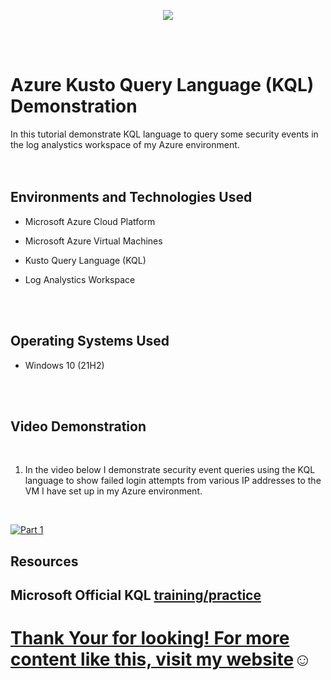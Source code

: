 <p align="center">
<img src="https://imgur.com/aQpNKPX.png alt="Traffic Examination"/>  
</p>
<br />
<br />

<h1>Azure Kusto Query Language (KQL) Demonstration</h1>
In this tutorial demonstrate KQL language to query some security events in the log analystics workspace of my Azure environment.<br />
<br />
<br />


<h2>Environments and Technologies Used</h2>

- Microsoft Azure Cloud Platform

- Microsoft Azure Virtual Machines

- Kusto Query Language (KQL)

- Log Analystics Workspace
<br />
<br />


<h2>Operating Systems Used </h2>

- Windows 10 (21H2)
<br />
<br />


<h2>Video Demonstration</h2>
<br />

1. In the video below I demonstrate security event queries using the KQL language to show failed login attempts from various IP addresses to the VM I have set up in my Azure environment.
<br />

[![Part 1](https://i.vimeocdn.com/video/1650854818-42ab820ebabfe6cc91040a3f961c364a9fa75630a1e730b835bc06e6a3a94c2b-d_295x166?r=pad)](https://vimeo.com/815713640 "KQL Demo Lab")

<h2>Resources</h2>


<h2> Microsoft Official KQL <a href="https://learn.microsoft.com/en-us/training/modules/write-first-query-kusto-query-language/"> training/practice</h2> 


<h1>Thank Your for looking! For more content like this, visit <a href="https://exemplarysecurity.com">my website</a>☺</h1>






